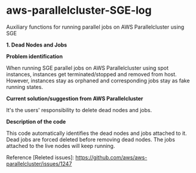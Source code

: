 # aws-parallelcluster-SGE-log
Auxiliary functions for running parallel jobs on AWS Parallelcluster using SGE

**1. Dead Nodes and Jobs**

**Problem identification**

When running SGE parallel jobs on AWS Parallelcluster using spot instances, instances get terminated/stopped and removed from host. However, instances stay as orphaned and corresponding jobs stay as fake running states.

**Current solution/suggestion from AWS Parallelcluster**

It's the users' responsibility to delete dead nodes and jobs.

**Description of the code**

This code automatically identifies the dead nodes and jobs attached to it. Dead jobs are forced deleted before removing dead nodes. The jobs attached to the live nodes will keep running.

Reference [Releted issues]:
https://github.com/aws/aws-parallelcluster/issues/1247
